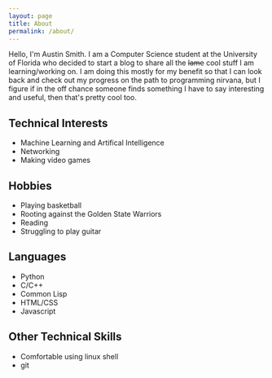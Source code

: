 ```yaml
---
layout: page
title: About
permalink: /about/
---
```


Hello, I'm Austin Smith. I am a Computer Science student at the University
of Florida who decided to start a blog to share all the <strike>lame</strike>
cool stuff I am learning/working on. I am doing this mostly for my benefit so 
that I can look back and check out my progress on the path to programming
nirvana, but I figure if in the off chance someone finds something I have
to say interesting and useful, then that's pretty cool too.

## Technical Interests
* Machine Learning and Artifical Intelligence
* Networking
* Making video games

## Hobbies
* Playing basketball
* Rooting against the Golden State Warriors
* Reading
* Struggling to play guitar

## Languages
* Python
* C/C++
* Common Lisp
* HTML/CSS
* Javascript

## Other Technical Skills
* Comfortable using linux shell
* git
